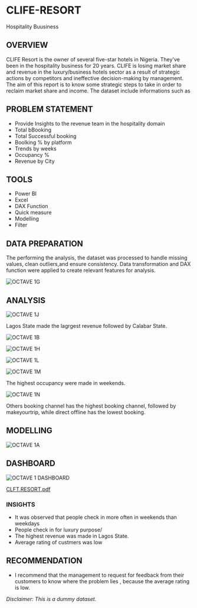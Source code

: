 # CLIFE-RESORT
Hospitality Buusiness

## OVERVIEW
CLIFE Resort is the owner of several five-star hotels in Nigeria. They've been in the hospitality business for 20 years. CLIFE is losing market share and revenue in the luxury/business hotels sector as a result of strategic actions by competitors and ineffective decision-making by management. The aim of  this report is to know some strategic steps to take in order to reclaim market share and income.
The dataset include informations such as 

## PROBLEM STATEMENT
* Provide Insights to the revenue team in the hospitality domain
* Total bBooking
* Total Successful booking
* Boolking % by platform
* Trends by weeks
* Occupancy %
* Revenue by City

## TOOLS
* Power BI
* Excel
* DAX Function
* Quick measure
* Modelling
* Filter

## DATA PREPARATION
The performing the analysis, the dataset was processed to handle missing values, clean outliers,and ensure consistency. Data transformation and DAX function were applied to create relevant features for analysis.

![OCTAVE 1G](https://user-images.githubusercontent.com/72547309/235421198-16150892-1daa-4f8d-94de-adfdb1a91d1e.jpg)

## ANALYSIS
![OCTAVE 1J](https://user-images.githubusercontent.com/72547309/235508116-8fc547d3-a8d0-45e6-9c4f-d4fa9b3f3a1f.jpg)

Lagos State made the lagrgest revenue followed by Calabar State.

![OCTAVE 1B](https://user-images.githubusercontent.com/72547309/235421021-cd765660-6b91-495f-8e7d-0f003cc693ef.jpg)

![OCTAVE 1H](https://user-images.githubusercontent.com/72547309/235421282-5fa03c9d-e71d-4ff4-9fc3-cf4c343d843b.jpg)

![OCTAVE 1L](https://user-images.githubusercontent.com/72547309/235508334-56495b25-d100-424e-aabf-6ce1efa4ecb2.jpg)

![OCTAVE 1M](https://user-images.githubusercontent.com/72547309/235508572-255fd6d6-2119-4a27-97ff-89a58aa57310.jpg)

The highest occupancy were made in weekends.

![OCTAVE 1N](https://user-images.githubusercontent.com/72547309/235508631-67be7ef9-4f30-43dc-99e0-6f686ee72b9a.jpg)

Others booking channel has the highest booking channel, followed by makeyourtrip, while direct offline has  the lowest booking.

## MODELLING

![OCTAVE 1A](https://user-images.githubusercontent.com/72547309/235420967-2cd58c05-040d-44d9-8b6f-78dabaa68b7f.jpg)


## DASHBOARD
![OCTAVE 1 DASHBOARD](https://user-images.githubusercontent.com/72547309/235508733-b23fba6c-fe26-4e57-826a-e5e4e2c2f7d8.jpg)

[CLFT.RESORT.pdf](https://github.com/Adewumi25-tech/CLIFE-RESORT/files/11366765/CLFT.RESORT.pdf)

### INSIGHTS
* It was observed that people check in more often in weekends than weekdays
* People check in for luxury purpose/
* The highest revenue was made in Lagos State.
* Average rating of custmers was low

## RECOMMENDATION
* I recommend that the management to request for feedback from their customers to know where the problem lies , because the average rating is low.

_Disclaimer: This is a dummy dataset._
